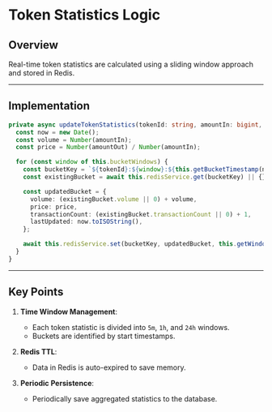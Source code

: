 
# Token Statistics Logic

## Overview
Real-time token statistics are calculated using a sliding window approach and stored in Redis.

---

## Implementation

```typescript
private async updateTokenStatistics(tokenId: string, amountIn: bigint, amountOut: bigint) {
  const now = new Date();
  const volume = Number(amountIn);
  const price = Number(amountOut) / Number(amountIn);

  for (const window of this.bucketWindows) {
    const bucketKey = `${tokenId}:${window}:${this.getBucketTimestamp(now, window)}`;
    const existingBucket = await this.redisService.get(bucketKey) || {};

    const updatedBucket = {
      volume: (existingBucket.volume || 0) + volume,
      price: price,
      transactionCount: (existingBucket.transactionCount || 0) + 1,
      lastUpdated: now.toISOString(),
    };

    await this.redisService.set(bucketKey, updatedBucket, this.getWindowTTL(window));
  }
}
```

---

## Key Points
1. **Time Window Management**:
   - Each token statistic is divided into `5m`, `1h`, and `24h` windows.
   - Buckets are identified by start timestamps.

2. **Redis TTL**:
   - Data in Redis is auto-expired to save memory.

3. **Periodic Persistence**:
   - Periodically save aggregated statistics to the database.

